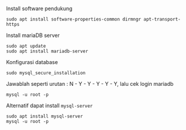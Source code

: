 Install software pendukung
```
sudo apt install software-properties-common dirmngr apt-transport-https
```
Install mariaDB server
```
sudo apt update
sudo apt install mariadb-server
```
Konfigurasi database
```
sudo mysql_secure_installation
```
Jawablah seperti urutan : N - Y - Y - Y - Y - Y, lalu cek login mariadb
```
mysql -u root -p
```


Alternatif dapat install `mysql-server`
```
sudo apt install mysql-server
mysql -u root -p
```

